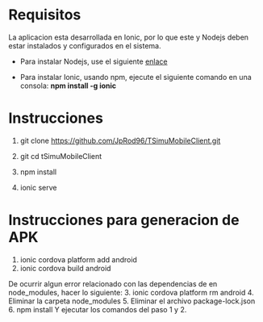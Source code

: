 # Requisitos

La aplicacion esta desarrollada en Ionic, por lo que este y Nodejs deben estar instalados y configurados en el sistema.

  

- Para instalar Nodejs, use el siguiente [enlace](https://nodejs.org/es/)

- Para instalar Ionic, usando npm, ejecute el siguiente comando en una consola: 
**npm install -g ionic**

  
# Instrucciones

1. git clone https://github.com/JpRod96/TSimuMobileClient.git

2. git cd tSimuMobileClient

3. npm install

4. ionic serve

# Instrucciones para generacion de APK
1. ionic cordova platform add android
2. ionic cordova build android

De ocurrir algun error relacionado con las dependencias de en node_modules, hacer lo siguiente:
3. ionic cordova platform rm android
4. Eliminar la carpeta node_modules 
5. Eliminar el archivo package-lock.json
6. npm install
Y ejecutar los comandos del paso 1 y 2.